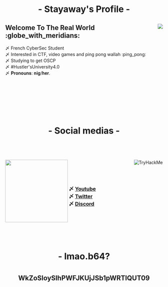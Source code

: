 <body>
    <center>
        <h1 align="center"> - Stayaway's Profile - </h1>
        <div align="left">
            <img src='https://lanyard.cnrad.dev/api/280138655081955339' align="right">
            <h3>
                <h2> Welcome To The Real World :globe_with_meridians:  </h2>
                〆 French CyberSec Student <br>
                〆 Interested in CTF, video games and ping pong wallah :ping_pong:  <br>
                〆 Studying to get OSCP <br>
                〆 #Hustler'sUniversity4.0 <br>
                〆 𝐏𝐫𝐨𝐧𝐨𝐮𝐧𝐬: 𝐧𝐢𝐠/𝐡𝐞𝐫. <br><br>
            </h3>
        </div><br><br><br><br><br><br>
      <h1 align="center"> - Social medias - </h1>
      <br><br>
      <div align="left">
          <img src="https://tryhackme-badges.s3.amazonaws.com/Frozzinours.png" alt="TryHackMe" align="right">
                <h3>
                <img src='https://media.discordapp.net/attachments/691611420860743711/1116859328176083034/NHdT7tTMSfnz5oTKcJbwUP.jpg?width=720&height=288'
                    align="left" weight="200" height="200">
                    <br><br><br><br>
                〆 <a href='https://www.youtube.com/channel/UCOStly82OMp-t_FfBvgI-ew'>Youtube</a>  <br>
                〆 <a href='https://twitter.com/stayaway1992'>Twitter</a> <br>
                〆 <a href='https://discord.gg/qa3S7qdbB6'>Discord</a> <br>
              </h3>
      </div>
      <br><br><br><br><br>
      <h1 align="center"> - lmao.b64? <h1>
        <h2 align="center"> WkZoSloySlhPWFJKUjJSb1pWRTlQUT09 <h2>
    </center>
</body>
